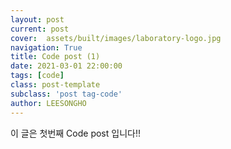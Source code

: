 ```yaml
---
layout: post
current: post
cover:  assets/built/images/laboratory-logo.jpg
navigation: True
title: Code post (1)
date: 2021-03-01 22:00:00
tags: [code]
class: post-template
subclass: 'post tag-code'
author: LEESONGHO
---
```


이 글은 첫번째 Code post 입니다!!